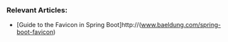 ### Relevant Articles:

- [Guide to the Favicon in Spring Boot]http://(www.baeldung.com/spring-boot-favicon)
